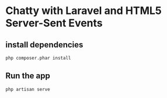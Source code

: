 
# Chatty with Laravel and HTML5 Server-Sent Events

## install dependencies
```
php composer.phar install
```
## Run the app
```
php artisan serve
```

